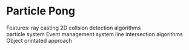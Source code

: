 # Particle Pong 

Features:
ray casting 
2D collsion detection algorithms  
particle system 
Event management system
line intersection algorithms 
Object orintated approach

